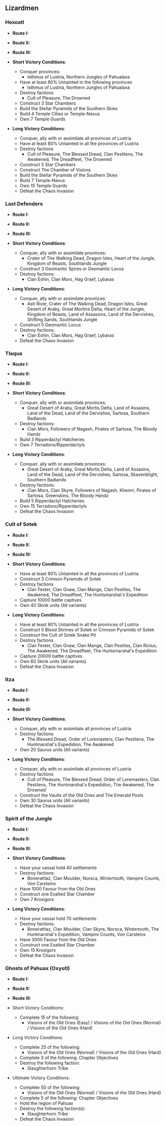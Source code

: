 ## Lizardmen

### Hexoatl

* **Route I:**
* **Route II:**
* **Route III:**

* **Short Victory Conditions**:
	* Conquer provinces:
	    * Isthmus of Lustria, Northern Jungles of Pahualaxa
    * Have at least 80% Untainted in the following provinces
	    * Isthmus of Lustria, Northern Jungles of Pahualaxa
	* Destroy factions
	    * Cult of Pleasure, The Drowned
	* Construct 3 Star Chambers
	* Build the Stellar Pyramids of the Southern Skies
	* Build 4 Temple Cities or Temple-Nexus
	* Own 7 Temple Guards
* **Long Victory Conditions**:
	* Conquer, ally with or assimilate all provinces of Lustria
	* Have at least 80% Untainted in all the provinces of Lustria
	* Destroy factions
	    * Cult of Pleasure, The Blessed Dread, Clan Pestilens, The Awakened, The Dreadfleet, The Drowned 
	* Construct 5 Star Chambers
	* Construct The Chamber of Visions
	* Build the Stellar Pyramids of the Southern Skies
	* Build 7 Temple-Nexus
	* Own 15 Temple Guards
	* Defeat the Chaos Invasion

### Last Defenders

* **Route I:**
* **Route II:**
* **Route III:**

* **Short Victory Conditions**:
	* Conquer, ally with or assimilate provinces:
	    * Crater of The Walking Dead, Dragon Isles, Heart of the Jungle, Kingdom of Beasts, Southlands Jungle
	* Construct 3 Geomantic Spires or Geomantic Locus
	* Destroy factions:
	    * Clan Eshin, Clan Mors, Hag Graef, Lybaras
* **Long Victory Conditions**:
	* Conquer, ally with or assimilate provinces:
	    * Ash River, Crater of The Walking Dead, Dragon Isles, Great Desert of Araby, Great Mortins Delta, Heart of the 
	    Jungle, Kingdom of Beasts, Land of Assassins, Land of the Dervishes, Shifting Sands, Southlands Jungle 
	* Construct 5 Geomantic Locus
	* Destroy factions:
	    * Clan Eshin, Clan Mors, Hag Graef, Lybaras
    * Defeat the Chaos Invasion

### Tlaqua

* **Route I:**
* **Route II:**
* **Route III:**

* **Short Victory Conditions**:
	* Conquer, ally with or assimilate provinces:
	    * Great Desert of Araby, Great Mortis Delta, Land of Assasins, Land of the Dead, Land of the Dervishes, 
	    Sartosa, Southern Badlands 
	* Destroy factions:
	    * Clan Mors, Followers of Nagash, Pirates of Sartosa, The Bloody Handz
	* Build 3 Ripperdactyl Hatcheries
	* Own 7 Terradons/Ripperdactyls
* **Long Victory Conditions**:
	* Conquer, ally with or assimilate provinces:
	    * Great Desert of Araby, Great Mortis Delta, Land of Assasins, Land of the Dead, Land of the Dervishes, 
	    Sartosa, Skavenblight, Southern Badlands
	* Destroy factions:
	    * Clan Mors, Clan Skyre, Followers of Nagash, Khemri, Pirates of Sartosa, Greenskins, The Bloody Handz 
	* Build 5 Ripperdactyl Hatcheries
	* Own 15 Terradons/Ripperdactyls
	* Defeat the Chaos Invasion

### Cult of Sotek

* **Route I:**
* **Route II:**
* **Route III:**

* **Short Victory Conditions**:
	* Have at least 80% Untainted in all the provinces of Lustria
	* Construct 3 Crimson Pyramids of Sotek
	* Destroy factions
	    * Clan Fester, Clan Gnaw, Clan Mange, Clan Pestiles, The Awakened, The Dreadfleet, The Huntsmarshal's 
	    Expedition
	* Capture 10000 battle captives
	* Own 40 Skink units (All variants)
* **Long Victory Conditions**:
	* Have at least 80% Untainted in all the provinces of Lustria
	* Construct 5 Blood Shrines of Sotek or Crimson Pyramids of Sotek 
	* Construct the Cult of Sotek Snake Pit
	* Destroy factions
	    * Clan Fester, Clan Gnaw, Clan Mange, Clan Pestiles, Clan Rictus, The Awakened, The Dreadfleet, The 
	    Huntsmarshal's Expedition
	* Capture 20000 battle captives
	* Own 60 Skink units (All variants)
	* Defeat the Chaos Invasion

### Itza

* **Route I:**
* **Route II:**
* **Route III:**

* **Short Victory Conditions**:
	* Conquer, ally with or assimilate all provinces of Lustria
	* Destroy factions
	    * The Blessed Dread, Order of Loremasters, Clan Pestilens, The Huntmarshal's Expedidion, The Awakened
	* Own 20 Saurus units (All variants)
* **Long Victory Conditions**:
	* Conquer, ally with or assimilate all provinces of Lustria
	* Destroy factions
	    * Cult of Pleasure, The Blessed Dread, Order of Loremasters, Clan Pestilens, The Huntmarshal's Expedidion, 
	    The Awakened, The Drowned
	* Construct the Vaults of the Old Ones and The Emerald Pools
	* Own 30 Saurus units (All variants)
	* Defeat the Chaos Invasion

### Spirit of the Jungle

* **Route I:**
* **Route II:**
* **Route III:**

* **Short Victory Conditions**:
	* Have your vassal hold 40 settlements
	* Destroy factions:
	    * Bonerattlaz, Clan Moulder, Norsca, Wintertooth, Vampire Counts, Von Carsteins 
	* Have 1000 Favour from the Old Ones
	* Construct one Exalted Star Chamber
	* Own 7 Kroxigors
* **Long Victory Conditions**:
	* Have your vassal hold 70 settlements
	* Destroy factions:
	    * Bonerattlaz, Clan Moulder, Clan Skyre, Norsca, Wintertooth, The Huntmarshal's Expedition, Vampire
	    Counts, Von Carsteins
	* Have 3000 Favour from the Old Ones
	* Construct one Exalted Star Chamber
	* Own 15 Kroxigors
	* Defeat the Chaos Invasion

### Ghosts of Pahuax (Oxyotl)

* **Route I:**
* **Route II:**
* **Route III:**

* Short Victory Conditions:
    * Complete 15 of the following:
        * Visions of the Old Ones (Easy) / Visions of the Old Ones (Normal) / Visions of the Old Ones (Hard)
* Long Victory Conditions:
    * Complete 25 of the following:
        * Visions of the Old Ones (Normal) / Visions of the Old Ones (Hard)
    * Complete 3 of the following: Chapter Objectives
    * Destroy the following faction:
        * Slaughterhorn Tribe
* Ultimate Victory Conditions:
    * Complete 50 of the following:
        * Visions of the Old Ones (Normal) / Visions of the Old Ones (Hard)
    * Complete 5 of the following: Chapter Objectives
    * Hold the region of Pahuax
    * Destroy the following faction(s):
        * Slaughterhorn Tribe
	* Defeat the Chaos Invasion
